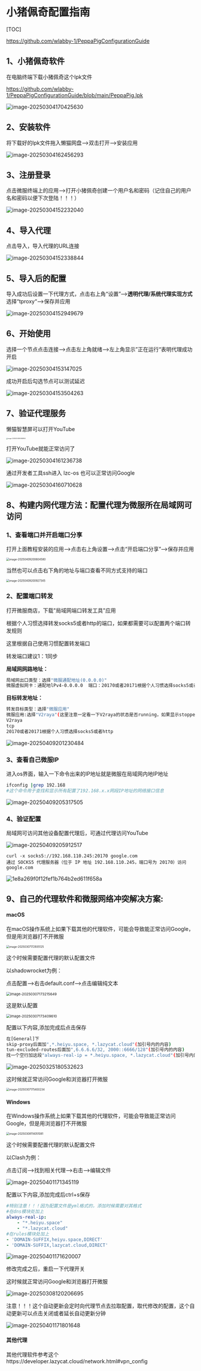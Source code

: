 # 小猪佩奇配置指南

[TOC]

https://github.com/wlabby-1/PeppaPigConfigurationGuide

## 1、小猪佩奇软件

在电脑终端下载小猪佩奇这个lpk文件

https://github.com/wlabby-1/PeppaPigConfigurationGuide/blob/main/PeppaPig.lpk

![image-20250304170425630](https://gitee.com/wlabby/wlabby/raw/master/20250305222154109.png)

## 2、安装软件

将下载好的lpk文件拖入懒猫网盘——>双击打开——>安装应用

![image-20250304162456293](https://gitee.com/wlabby/wlabby/raw/master/20250305222154110.png)

## 3、注册登录

点击微服终端上的应用——>打开小猪佩奇创建一个用户名和密码（记住自己的用户名和密码以便下次登陆！！！）

![image-20250304152232040](https://gitee.com/wlabby/wlabby/raw/master/20250305222154111.png)

## 4、导入代理

点击导入，导入代理的URL连接

![image-20250304152338844](https://gitee.com/wlabby/wlabby/raw/master/20250305222154112.png)

## 5、导入后的配置

导入成功后设置一下代理方式，点击右上角“设置”——>**透明代理/系统代理实现方式**选择“tproxy“——>保存并应用

![image-20250304152949679](https://gitee.com/wlabby/wlabby/raw/master/20250305222154113.png)

## 6、开始使用

选择一个节点点击连接——>点击左上角就绪——>左上角显示”正在运行“表明代理成功开启

![image-20250304153147025](https://gitee.com/wlabby/wlabby/raw/master/20250305222154114.png)

成功开启后勾选节点可以测试延迟

![image-20250304153504263](https://gitee.com/wlabby/wlabby/raw/master/20250305222154115.png)

## 7、验证代理服务

懒猫智慧屏可以打开YouTube

<img src="https://gitee.com/wlabby/wlabby/raw/master/20250305222154116.png" alt="image-20250304160949850" style="zoom: 25%;" />    

打开YouTube就能正常访问了

![image-20250304161236738](https://gitee.com/wlabby/wlabby/raw/master/20250305222154117.png)

通过开发者工具ssh进入 lzc-os 也可以正常访问Google

![image-20250304160710628](https://gitee.com/wlabby/wlabby/raw/master/20250305222154118.png)

## 8、构建内网代理方法：配置代理为微服所在局域网可访问

### 1、查看端口并开启端口分享

打开上面教程安装的应用——>点击右上角设置——>点击“开启端口分享”——>保存并应用

<img src="https://lzc-playground-1301583638.cos.ap-chengdu.myqcloud.com/guidelines/395/20250409200604873.png?imageSlim" alt="image-20250409200604580" style="zoom:50%;" /> 

当然也可以点击右下角的地址与端口查看不同方式支持的端口

<img src="https://lzc-playground-1301583638.cos.ap-chengdu.myqcloud.com/guidelines/395/20250409200927411.png?imageSlim" alt="image-20250409200927345" style="zoom:50%;" /> 

### 2、配置端口转发

打开微服商店，下载"局域网端口转发工具"应用

根据个人习惯选择转发socks5或者http的端口，如果都需要可以配置两个端口转发规则

这里根据自己使用习惯配置转发端口

转发端口建议1：1同步

**局域网网路地址：**


```bash
局域网出口类型：选择"微服通配地址(0.0.0.0)"
微服虚拟网卡：通配地lPv4-0.0.0.0  端口：20170或者20171根据个人习惯选择socks5或者http（建议与应用内）
```

**目标转发地址：**

```bash
转发目标类型：选择"微服应用"
微服应用:选择"V2raya"(这里注意一定看一下V2raya的状态是否running，如果显示stopped，关闭"端口转发应用"在重新打开
V2raya
tcp
20170或者20171根据个人习惯选择socks5或者http
```

<img src="https://lzc-playground-1301583638.cos.ap-chengdu.myqcloud.com/guidelines/395/20250409201230576.png?imageSlim" alt="image-20250409201230484"  /> 

### 3、查看自己微服IP

进入os界面，输入一下命令出来的IP地址就是微服在局域网内地IP地址

```bash
ifconfig |grep 192.168
#这个命令用于查找和显示所有配置了192.168.x.x网段IP地址的网络接口信息
```

![image-20250409205317505](https://lzc-playground-1301583638.cos.ap-chengdu.myqcloud.com/guidelines/395/20250409205317558.png?imageSlim)

### 4、验证配置

局域网可访问其他设备配置代理后，可通过代理访问YouTube

![image-20250409205912517](https://lzc-playground-1301583638.cos.ap-chengdu.myqcloud.com/guidelines/395/20250409205940959.png?imageSlim)

```
curl -x socks5://192.168.110.245:20170 google.com
通过 SOCKS5 代理服务器（位于 IP 地址 192.168.110.245，端口号为 20170）访问 google.com
```

![1e8a269f0f12fef1b764b2ed611f658a](https://lzc-playground-1301583638.cos.ap-chengdu.myqcloud.com/guidelines/395/20250409212331038.png?imageSlim)

## 9、自己的代理软件和微服网络冲突解决方案:

#### macOS

在macOS操作系统上如果下载其他的代理软件，可能会导致能正常访问Google，但是用浏览器打不开微服

<img src="https://lzc-playground-1301583638.cos.ap-chengdu.myqcloud.com/guidelines/395/20250307172935201.png?imageSlim" alt="image-20250307172935125" style="zoom: 50%;" />

这个时候需要配置代理的默认配置文件

以shadowrocket为例：

点击配置——>右击default.conf——>点击编辑纯文本

<img src="https://lzc-playground-1301583638.cos.ap-chengdu.myqcloud.com/guidelines/395/20250307173215698.png?imageSlim" alt="image-20250307173215649" style="zoom:67%;" /> 

这是默认配置

<img src="https://lzc-playground-1301583638.cos.ap-chengdu.myqcloud.com/guidelines/395/20250307173409681.png?imageSlim" alt="image-20250307173409610" style="zoom:67%;" /> 

配置以下内容,添加完成后点击保存

```bash
在[General]下
skip-proxy后面加",*.heiyu.space, *.lazycat.cloud"(加引号内的内容)
tun-excluded-routes后面加",6.6.6.6/32, 2000::6666/128"(加引号内的内容)
找一个空行加这段"always-real-ip = *.heiyu.space, *.lazycat.cloud"(加引号内的内容)
```

![image-20250325180532623](https://lzc-playground-1301583638.cos.ap-chengdu.myqcloud.com/guidelines/395/20250325180532683.png?imageSlim) 

这时候就正常访问Google和浏览器打开微服

<img src="https://lzc-playground-1301583638.cos.ap-chengdu.myqcloud.com/guidelines/395/20250307175400319.png?imageSlim" alt="image-20250307175400234" style="zoom: 50%;" />

####  Windows

在Windows操作系统上如果下载其他的代理软件，可能会导致能正常访问Google，但是用浏览器打不开微服

<img src="https://lzc-playground-1301583638.cos.ap-chengdu.myqcloud.com/guidelines/395/20250308114051160.png?imageSlim" alt="image-20250308114051081" style="zoom: 50%;" />

这个时候需要配置代理的默认配置文件

以Clash为例：

点击订阅——>找到相关代理——>右击——>编辑文件

![image-20250401171345119](https://lzc-playground-1301583638.cos.ap-chengdu.myqcloud.com/guidelines/395/20250401171345218.png?imageSlim)

配置以下内容,添加完成后ctrl+s保存

```yaml
#特别注意！！！因为配置文件是yml格式的，添加时候需要对其格式
#在dns模块处加上
always-real-ip:
    - "*.heiyu.space"
    - "*.lazycat.cloud"
#在rules模块处加上
- 'DOMAIN-SUFFIX,heiyu.space,DIRECT'
- 'DOMAIN-SUFFIX,lazycat.cloud,DIRECT'
```

![image-20250401171620007](https://lzc-playground-1301583638.cos.ap-chengdu.myqcloud.com/guidelines/395/20250401171620106.png?imageSlim)

修改完成之后，重启一下代理开关

这时候就正常访问Google和浏览器打开微服

![image-20250308120206695](https://lzc-playground-1301583638.cos.ap-chengdu.myqcloud.com/guidelines/395/20250308120206766.png?imageSlim)

注意！！！这个自动更新会定时向代理节点去拉取配置，取代修改的配置，这个自动更新可以点击关闭或者延长自动更新分钟

![image-20250401171801648](https://lzc-playground-1301583638.cos.ap-chengdu.myqcloud.com/guidelines/395/20250401171801743.png?imageSlim)

#### 其他代理

其他代理软件参考这个https://developer.lazycat.cloud/network.html#vpn_config

